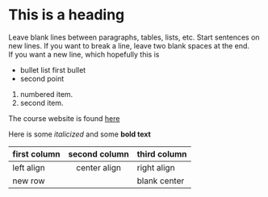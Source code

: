 # This is a heading

Leave blank lines between paragraphs, tables, lists, etc.
Start sentences on new lines.
If you want to break a line, leave two blank spaces at the end.  
If you want a new line, which hopefully this is

- bullet list first bullet
- second point

1. numbered item.
2. second item.


The course website is found [here](http://gis4dev.github.io)

Here is some *italicized* and some **bold text**

first column | second column | third column
:------------| :------------:| :------------
left align |  center align | right align
new row  || blank center 
